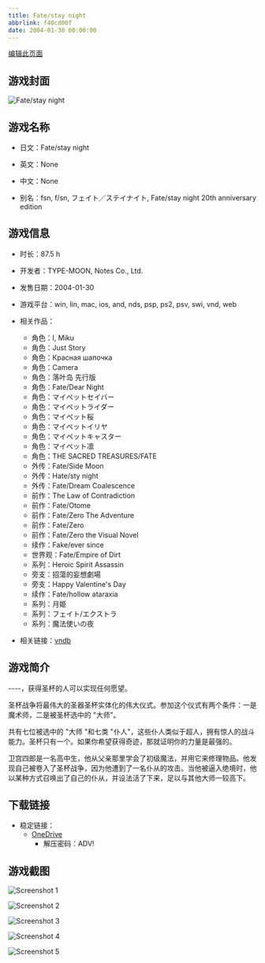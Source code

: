 ```yaml
---
title: Fate/stay night
abbrlink: f40cd00f
date: 2004-01-30 00:00:00
---
```

[编辑此页面](https://github.com/ACG-3/ADV3-source/blob/main/source/_posts/games/Aster.md)

## 游戏封面

![Fate/stay night](https://pan.timero.xyz/d/onedrive/img_lib_001/Aster_cover.avif)


## 游戏名称

- 日文：Fate/stay night
- 英文：None
- 中文：None

- 别名：fsn, f/sn, フェイト／ステイナイト, Fate/stay night 20th anniversary edition


## 游戏信息

- 时长：87.5 h
- 开发者：TYPE-MOON, Notes Co., Ltd.
- 发售日期：2004-01-30
- 游戏平台：win, lin, mac, ios, and, nds, psp, ps2, psv, swi, vnd, web
- 相关作品：
   - 角色：I, Miku
   - 角色：Just Story
   - 角色：Красная шапочка
   - 角色：Camera
   - 角色：落叶岛 先行版
   - 角色：Fate/Dear Night
   - 角色：マイペットセイバー
   - 角色：マイペットライダー
   - 角色：マイペット桜
   - 角色：マイペットイリヤ
   - 角色：マイペットキャスター
   - 角色：マイペット凛
   - 角色：THE SACRED TREASURES/FATE
   - 外传：Fate/Side Moon
   - 外传：Hate/sty night
   - 外传：Fate/Dream Coalescence
   - 前作：The Law of Contradiction
   - 前作：Fate/Otome
   - 前作：Fate/Zero The Adventure
   - 前作：Fate/Zero
   - 前作：Fate/Zero the Visual Novel
   - 续作：Fake/ever since
   - 世界观：Fate/Empire of Dirt
   - 系列：Heroic Spirit Assassin
   - 旁支：招蕩的妄想劇場
   - 旁支：Happy Valentine's Day
   - 续作：Fate/hollow ataraxia
   - 系列：月姫
   - 系列：フェイト/エクストラ
   - 系列：魔法使いの夜

- 相关链接：[vndb](https://vndb.org/v11)


## 游戏简介

----，获得圣杯的人可以实现任何愿望。

圣杯战争将最伟大的圣器圣杯实体化的伟大仪式。参加这个仪式有两个条件：一是魔术师，二是被圣杯选中的 "大师"。

共有七位被选中的 "大师 "和七类 "仆人"，这些仆人类似于超人，拥有惊人的战斗能力。圣杯只有一个。如果你希望获得奇迹，那就证明你的力量是最强的。

卫宫四郎是一名高中生，他从父亲那里学会了初级魔法，并用它来修理物品。他发现自己被卷入了圣杯战争，因为他遭到了一名仆从的攻击。当他被逼入绝境时，他以某种方式召唤出了自己的仆从，并设法活了下来，足以与其他大师一较高下。




## 下载链接

- 稳定链接：
    - [OneDrive](https://pan.timero.xyz/onedrive/adv_lib_001/Aster)
        - 解压密码：ADV!



## 游戏截图


![Screenshot 1](https://pan.timero.xyz/d/onedrive/img_lib_001/Aster_Screenshot_1.avif)

![Screenshot 2](https://pan.timero.xyz/d/onedrive/img_lib_001/Aster_Screenshot_2.avif)

![Screenshot 3](https://pan.timero.xyz/d/onedrive/img_lib_001/Aster_Screenshot_3.avif)

![Screenshot 4](https://pan.timero.xyz/d/onedrive/img_lib_001/Aster_Screenshot_4.avif)

![Screenshot 5](https://pan.timero.xyz/d/onedrive/img_lib_001/Aster_Screenshot_5.avif)

